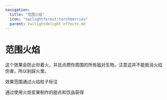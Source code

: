 ```yaml
---
navigation:
  title: "范围火焰"
  icon: "twilightforest:torchberries"
  parent: twilightdelight:effects.md
---
```


# 范围火焰

这个效果会防止你着火，并且点燃你周围的所有敌对生物。注意这并不能抵消火焰伤害，所以别踩火里。

效果范围通过火焰粒子标注

<ItemImage id="twilightforest:torchberries" />

通过使用火炬浆果制作的甜点和饮品获得

